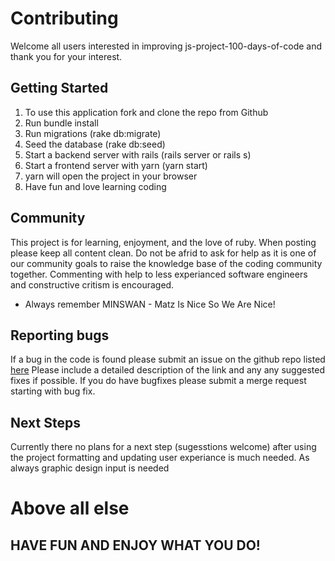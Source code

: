 # Contributing
Welcome all users interested in improving js-project-100-days-of-code and thank you for your interest.

## Getting Started
1. To use this application fork and clone the repo from Github
2. Run bundle install
3. Run migrations (rake db:migrate)
4. Seed the database (rake db:seed)
5. Start a backend server with rails (rails server or rails s)
6. Start a frontend server with yarn (yarn start)
7. yarn will open the project in your browser
8. Have fun and love learning coding


## Community
This project is for learning, enjoyment, and the love of ruby. When posting please keep all content clean. Do not be afrid to ask for help as it
is one of our community goals to raise the knowledge base of the coding community together. Commenting with help to less experianced software engineers and constructive critism is encouraged.
* Always remember MINSWAN - Matz Is Nice So We Are Nice!

## Reporting bugs
If a bug in the code is found please submit an issue on the github repo listed [here](https://github.com/CodyFrank/5E-Character-Sheet/issues)
Please include a detailed description of the link and any any suggested fixes if possible. If you do have bugfixes please submit a merge request starting with bug fix.

## Next Steps
Currently there no plans for a next step (sugesstions welcome) after using the project formatting and updating user experiance is much needed. As always graphic design input is needed

# Above all else 
## HAVE FUN AND ENJOY WHAT YOU DO!
